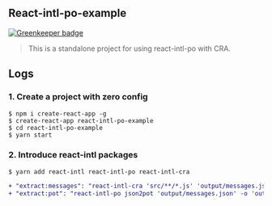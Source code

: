 ## React-intl-po-example

[![Greenkeeper badge](https://badges.greenkeeper.io/evenchange4/react-intl-po-example.svg)](https://greenkeeper.io/)

> This is a standalone project for using react-intl-po with CRA.


## Logs

### 1. Create a project with zero config

```
$ npm i create-react-app -g
$ create-react-app react-intl-po-example
$ cd react-intl-po-example
$ yarn start
```

### 2. Introduce react-intl packages

```
$ yarn add react-intl react-intl-po react-intl-cra
```

```diff
+ "extract:messages": "react-intl-cra 'src/**/*.js' 'output/messages.json'",
+ "extract:pot": "react-intl-po json2pot 'output/messages.json' -o 'output/messages.pot'"
```
